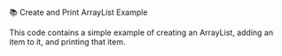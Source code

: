 📚 Create and Print ArrayList Example

This code contains a simple example of creating an ArrayList, adding an item to it, and printing that item.